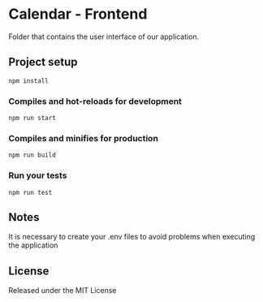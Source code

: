 # Calendar - Frontend

Folder that contains the user interface of our application.

## Project setup
```
npm install
```

### Compiles and hot-reloads for development
```
npm run start
```

### Compiles and minifies for production
```
npm run build
```

### Run your tests
```
npm run test
```

## Notes

It is necessary to create your .env files to avoid problems when executing the application

## License
Released under the MIT License